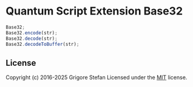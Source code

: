 # Quantum Script Extension Base32

```javascript
Base32;
Base32.encode(str);
Base32.decode(str);
Base32.decodeToBuffer(str);
```

## License

Copyright (c) 2016-2025 Grigore Stefan
Licensed under the [MIT](LICENSE) license.

